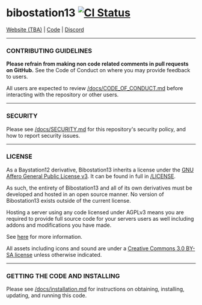 # bibostation13 [![CI Status](https://github.com/Bibostation13/Bibostation13/workflows/Run%20Tests/badge.svg)](https://github.com/Bibostation13/Bibostation13/actions)

[Website (TBA)](https://to-be-added.soon/) | [Code](https://github.com/Bibostation13/Bibostation13/) | [Discord](https://discord.gg/xMRt7qMZ4n)

---

### CONTRIBUTING GUIDELINES

**Please refrain from making non code related comments in pull requests on GitHub.** See the Code of Conduct on where you may provide feedback to users.

All users are expected to review [/docs/CODE_OF_CONDUCT.md](/docs/CODE_OF_CONDUCT.md) before interacting with the repository or other users.

---

### SECURITY

Please see [/docs/SECURITY.md](/docs/SECURITY.md) for this repository's security policy, and how to report security issues.

---

### LICENSE

As a Baystation12 derivative, Bibostation13 inherits a license under the [GNU Affero General Public License v3](https://www.gnu.org/licenses/agpl.html). It can be found in full in [/LICENSE](/LICENSE).

As such, the entirety of Bibostation13 and all of its own derivatives must be developed and hosted in an open source manner. No version of Bibostation13 exists outside of the current license.

Hosting a server using any code licensed under AGPLv3 means you are required to provide full source code for your servers users as well including addons and modifications you have made.

See [here](https://www.gnu.org/licenses/why-affero-gpl.html) for more information.

All assets including icons and sound are under a [Creative Commons 3.0 BY-SA license](https://creativecommons.org/licenses/by-sa/3.0/) unless otherwise indicated.

---

### GETTING THE CODE AND INSTALLING

Please see [/docs/installation.md](/docs/installation.md) for instructions on obtaining, installing, updating, and running this code.
